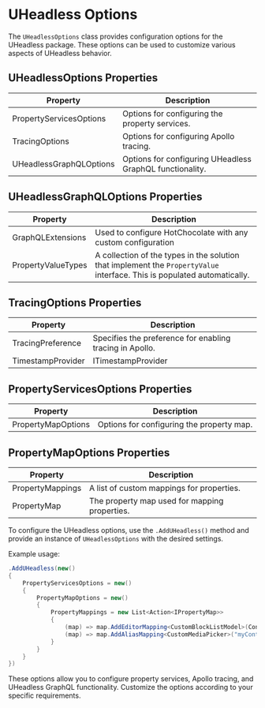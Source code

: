 # UHeadless Options

The `UHeadlessOptions` class provides configuration options for the UHeadless package. These options can be used to customize various aspects of UHeadless behavior.

## UHeadlessOptions Properties

| Property                  | Description                                                                             |
|---------------------------|-----------------------------------------------------------------------------------------|
| PropertyServicesOptions   | Options for configuring the property services.                                          |
| TracingOptions            | Options for configuring Apollo tracing.                                                 |
| UHeadlessGraphQLOptions   | Options for configuring UHeadless GraphQL functionality.                                |

## UHeadlessGraphQLOptions Properties

| Property               | Description                                                                                           |
|------------------------|-------------------------------------------------------------------------------------------------------|
| GraphQLExtensions      | Used to configure HotChocolate with any custom configuration                                          |
| PropertyValueTypes     | A collection of the types in the solution that implement the `PropertyValue` interface. This is populated automatically.  |

## TracingOptions Properties

| Property                | Description                                                                                       |
|-------------------------|---------------------------------------------------------------------------------------------------|
| TracingPreference       | Specifies the preference for enabling tracing in Apollo.                                          |
| TimestampProvider       | ITimestampProvider                                                                                |

## PropertyServicesOptions Properties

| Property                | Description                                                                                       |
|-------------------------|---------------------------------------------------------------------------------------------------|
| PropertyMapOptions      | Options for configuring the property map.                                                         |

## PropertyMapOptions Properties

| Property                | Description                                                                                       |
|-------------------------|---------------------------------------------------------------------------------------------------|
| PropertyMappings        | A list of custom mappings for properties.                                                         |
| PropertyMap             | The property map used for mapping properties.                                                     |

To configure the UHeadless options, use the `.AddUHeadless()` method and provide an instance of `UHeadlessOptions` with the desired settings.

Example usage:

```csharp
.AddUHeadless(new()
{
    PropertyServicesOptions = new()
    {
        PropertyMapOptions = new()
        {
            PropertyMappings = new List<Action<IPropertyMap>>
            {
                (map) => map.AddEditorMapping<CustomBlockListModel>(Constants.PropertyEditors.Aliases.BlockList),
                (map) => map.AddAliasMapping<CustomMediaPicker>("myContentType", "myPropertyAlias")
            }
        }
    }
})
```

These options allow you to configure property services, Apollo tracing, and UHeadless GraphQL functionality. Customize the options according to your specific requirements.